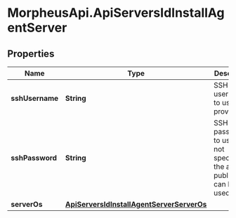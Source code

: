 # MorpheusApi.ApiServersIdInstallAgentServer

## Properties

Name | Type | Description | Notes
------------ | ------------- | ------------- | -------------
**sshUsername** | **String** | SSH username to use when provisioning | [optional] 
**sshPassword** | **String** | SSH password to use, if not specified the account public key can be used | [optional] 
**serverOs** | [**ApiServersIdInstallAgentServerServerOs**](ApiServersIdInstallAgentServerServerOs.md) |  | [optional] 


